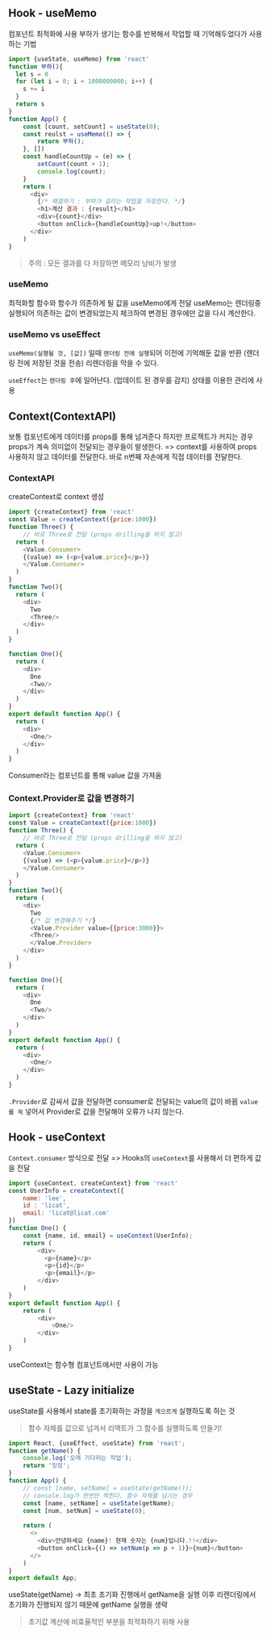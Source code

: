 ## Hook - useMemo
컴포넌트 최적화에 사용
부하가 생기는 함수를 반복해서 작업할 때 기억해두었다가 사용하는 기법
~~~js
import {useState, useMemo} from 'react'
function 부하(){
  let s = 0
  for (let i = 0; i < 1000000000; i++) {
    s += i
  }
  return s
}
function App() {
	const [count, setCount] = useState(0);
  	const reulst = useMemo(() => {
    	return 부하();
    }, [])
    const handleCountUp = (e) => {
    	setCount(count + 1);
      	console.log(count);
    }
    return (
      <div>
        {/* 해결하기 : 부하가 걸리는 작업을 저장한다. */}
        <h1>계산 결과 : {result}</h1>
        <div>{count}</div>
        <button onClick={handleCountUp}>up!</button>
      </div>
    )
}
~~~
> 주의 : 모든 결과를 다 저장하면 메모리 낭비가 발생

### useMemo
최적화할 함수와 함수가 의존하게 될 값을 useMemo에게 전달
useMemo는 렌더링중 실행되어 의존하는 값이 변경되었는지 체크하여 변경된 경우에만 값을 다시 계산한다.

### useMemo vs useEffect
`useMemo(실행될 것, [값])` 일때 `렌더링 전에 실행`되어 이전에 기억해둔 값을 반환 (렌더링 전에 저장된 것을 전송)
리렌더링을 막을 수 있다.

`useEffect`는 `렌더링 후`에 일어난다. (업데이트 된 경우를 감지)
상태를 이용한 관리에 사용

## Context(ContextAPI)
보통 컴포넌트에게 데이터를 props를 통해 넘겨준다
하지만 프로젝트가 커지는 경우 props가 계속 의미없이 전달되는 경우들이 발생한다.
=> context를 사용하여 props 사용하지 않고 데이터를 전달한다.
바로 n번째 자손에게 직접 데이터를 전달한다.

### ContextAPI
createContext로 context 생성
~~~js
import {createContext} from 'react'
const Value = createContext({price:1000})
function Three() {
	// 바로 Three로 전달 (props drilling을 하지 않고)
  return (
  	<Value.Consumer>
    {(value) => (<p>{value.price}</p>)}
    </Value.Consumer>
  )
}
function Two(){
  return (
    <div>
      Two
      <Three/>
    </div>
  )
}

function One(){
  return (
    <div>
      One
      <Two/>
    </div>
  )
}
export default function App() {
  return (
    <div>
      <One/>
    </div>
  )
}
~~~
Consumer라는 컴포넌트를 통해 value 값을 가져옴

### Context.Provider로 값을 변경하기
~~~js
import {createContext} from 'react'
const Value = createContext({price:1000})
function Three() {
	// 바로 Three로 전달 (props drilling을 하지 않고)
  return (
  	<Value.Consumer>
    {(value) => (<p>{value.price}</p>)}
    </Value.Consumer>
  )
}
function Two(){
  return (
    <div>
      Two
      {/* 값 변경해주기 */}
      <Value.Provider value={{price:3000}}>
      <Three/>
      </Value.Provider>
    </div>
  )
}

function One(){
  return (
    <div>
      One
      <Two/>
    </div>
  )
}
export default function App() {
  return (
    <div>
      <One/>
    </div>
  )
}
~~~
`.Provider`로 감싸서 값을 전달하면 consumer로 전달되는 value의 값이 바뀜
`value를 꼭` 넣어서 Provider로 값을 전달해야 오류가 나지 않는다.

## Hook - useContext
`Context.consumer` 방식으로 전달 => Hooks의 `useContext`를 사용해서 더 편하게 값을 전달
~~~js
import {useContext, createContext} from 'react'
const UserInfo = createContext({
	name: 'lee',
  	id : 'licat',
  	email: 'licat@licat.com'
})
function One() {
	const {name, id, email} = useContext(UserInfo);
  	return (
    	<div>
          <p>{name}</p>
          <p>{id}</p>
          <p>{email}</p>
        </div>
    )
}
export default function App() {
	return (
    	<div>
      		<One/>
      	</div>
    )
}
~~~
useContext는 함수형 컴포넌트에서만 사용이 가능

## useState - Lazy initialize
useState를 사용해서 state를 초기화하는 과정을 `게으르게` 실행하도록 하는 것
> 함수 자체를 값으로 넘겨서 리액트가 그 함수를 실행하도록 만들기!

~~~js
import React, {useEffect, useState} from 'react';
function getName() {
	console.log('오래 기다리는 작업');
  	return '잉잉';
}
function App() {
    // const [name, setName] = useState(getName());
  	// console.log가 한번만 찍힌다. 함수 자체를 넘기는 경우
	const [name, setName] = useState(getName);
  	const [num, setNum] = useState(0);
  
  	return (
      <>
        <div>안녕하세요 {name}! 현재 숫자는 {num}입니다.!!</div>
        <button onClick={() => setNum(p => p + 1)}>{num}</button>
      </>
    )
}
export default App;
~~~
useState(getName) -> 최초 초기화 진행에서 getName을 실행
이후 리렌더링에서 초기화가 진행되지 않기 때문에 getName 실행을 생략

> 초기값 계산에 비효율적인 부분을 최적화하기 위해 사용

